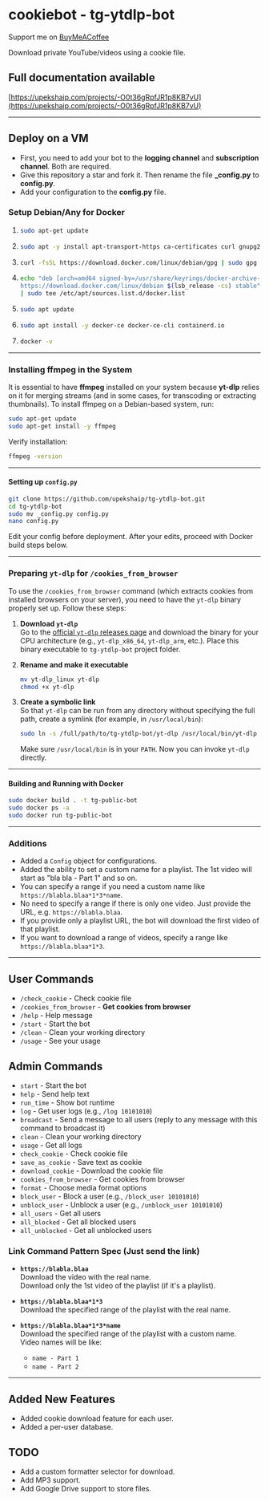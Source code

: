 # cookiebot - tg-ytdlp-bot

Support me on [BuyMeACoffee](https://buymeacoffee.com/upekshaip)

Download private YouTube/videos using a cookie file.

## Full documentation available
[https://upekshaip.com/projects/-O0t36gRpfJR1p8KB7vU](https://upekshaip.com/projects/-O0t36gRpfJR1p8KB7vU)

---

## Deploy on a VM

- First, you need to add your bot to the **logging channel** and **subscription channel**. Both are required.
- Give this repository a star and fork it. Then rename the file **_config.py** to **config.py**.
- Add your configuration to the **config.py** file.

### Setup Debian/Any for Docker

1. ```sh
   sudo apt-get update
   ```
2. ```sh
   sudo apt -y install apt-transport-https ca-certificates curl gnupg2 software-properties-common
   ```
3. ```sh
   curl -fsSL https://download.docker.com/linux/debian/gpg | sudo gpg --dearmor -o /usr/share/keyrings/docker-archive-keyring.gpg
   ```
4. ```sh
   echo "deb [arch=amd64 signed-by=/usr/share/keyrings/docker-archive-keyring.gpg] \
   https://download.docker.com/linux/debian $(lsb_release -cs) stable" \
   | sudo tee /etc/apt/sources.list.d/docker.list
   ```
5. ```sh
   sudo apt update
   ```
6. ```sh
   sudo apt install -y docker-ce docker-ce-cli containerd.io
   ```
7. ```sh
   docker -v
   ```

---

### Installing ffmpeg in the System

It is essential to have **ffmpeg** installed on your system because **yt-dlp** relies on it for merging streams (and in some cases, for transcoding or extracting thumbnails). To install ffmpeg on a Debian-based system, run:

```sh
sudo apt-get update
sudo apt-get install -y ffmpeg
```

Verify installation:
```sh
ffmpeg -version
```

---

#### Setting up `config.py`

```sh
git clone https://github.com/upekshaip/tg-ytdlp-bot.git
cd tg-ytdlp-bot
sudo mv _config.py config.py
nano config.py
```
Edit your config before deployment. After your edits, proceed with Docker build steps below.

---

### Preparing `yt-dlp` for `/cookies_from_browser`

To use the `/cookies_from_browser` command (which extracts cookies from installed browsers on your server), you need to have the `yt-dlp` binary properly set up. Follow these steps:

1. **Download `yt-dlp`**  
   Go to the [official `yt-dlp` releases page](https://github.com/yt-dlp/yt-dlp/releases) and download the binary for your CPU architecture (e.g., `yt-dlp_x86_64`, `yt-dlp_arm`, etc.).
   Place this binary executable to `tg-ytdlp-bot` project folder.
 
2. **Rename and make it executable**  
   ```bash
   mv yt-dlp_linux yt-dlp
   chmod +x yt-dlp
   ```

3. **Create a symbolic link**  
   So that `yt-dlp` can be run from any directory without specifying the full path, create a symlink (for example, in `/usr/local/bin`):
   ```bash
   sudo ln -s /full/path/to/tg-ytdlp-bot/yt-dlp /usr/local/bin/yt-dlp
   ```
   Make sure `/usr/local/bin` is in your `PATH`. Now you can invoke `yt-dlp` directly.

---

#### Building and Running with Docker

```sh
sudo docker build . -t tg-public-bot
sudo docker ps -a
sudo docker run tg-public-bot
```

---

### Additions

- Added a `Config` object for configurations.
- Added the ability to set a custom name for a playlist. The 1st video will start as "bla bla - Part 1" and so on.  
- You can specify a range if you need a custom name like `https://blabla.blaa*1*3*name`.
- No need to specify a range if there is only one video. Just provide the URL, e.g. `https://blabla.blaa`.
- If you provide only a playlist URL, the bot will download the first video of that playlist.
- If you want to download a range of videos, specify a range like `https://blabla.blaa*1*3`.

---

## User Commands

- `/check_cookie` - Check cookie file
- `/cookies_from_browser` - **Get cookies from browser**  
- `/help` - Help message
- `/start` - Start the bot
- `/clean` - Clean your working directory
- `/usage` - See your usage

## Admin Commands

- `start` - Start the bot
- `help` - Send help text
- `run_time` - Show bot runtime
- `log` - Get user logs (e.g., `/log 10101010`)
- `broadcast` - Send a message to all users (reply to any message with this command to broadcast it)
- `clean` - Clean your working directory
- `usage` - Get all logs
- `check_cookie` - Check cookie file
- `save_as_cookie` - Save text as cookie
- `download_cookie` - Download the cookie file
- `cookies_from_browser` - Get cookies from browser
- `format` - Choose media format options
- `block_user` - Block a user (e.g., `/block_user 10101010`)
- `unblock_user` - Unblock a user (e.g., `/unblock_user 10101010`)
- `all_users` - Get all users
- `all_blocked` - Get all blocked users
- `all_unblocked` - Get all unblocked users

### Link Command Pattern Spec (Just send the link)

- **`https://blabla.blaa`**  
  Download the video with the real name.  
  Download only the 1st video of the playlist (if it's a playlist).

- **`https://blabla.blaa*1*3`**  
  Download the specified range of the playlist with the real name.

- **`https://blabla.blaa*1*3*name`**  
  Download the specified range of the playlist with a custom name.  
  Video names will be like:
  - `name - Part 1`
  - `name - Part 2`

---

## Added New Features

- Added cookie download feature for each user.
- Added a per-user database.

## TODO

- Add a custom formatter selector for download.
- Add MP3 support.
- Add Google Drive support to store files.

